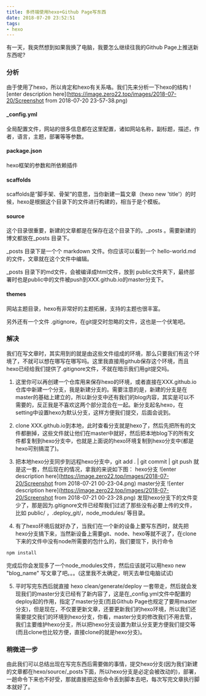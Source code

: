 ```yaml
---
title: 多终端使用hexo+Github Page写东西
date: 2018-07-20 23:52:51
tags:
- hexo
---
```


有一天，我突然想到如果我换了电脑，我要怎么继续往我的Github Page上推送新东西呢?

<!-- more -->

### 分析
由于使用了hexo，所以肯定和hexo有关系咯。我们先来分析一下hexo的结构
![enter description here](https://image.zero22.top/images/2018-07-20/Screenshot from 2018-07-20 23-57-38.png)

#### _config.yml

全局配置文件，网站的很多信息都在这里配置，诸如网站名称，副标题，描述，作者，语言，主题，部署等等参数。

#### package.json
hexo框架的参数和所依赖插件

#### scaffolds
scaffolds是“脚手架、骨架”的意思，当你新建一篇文章（hexo new 'title'）的时候，hexo是根据这个目录下的文件进行构建的，相当于是个模板。

#### source
这个目录很重要，新建的文章都是在保存在这个目录下的。_posts 。需要新建的博文都放在_posts 目录下。

_posts 目录下是一个个 markdown 文件。你应该可以看到一个 hello-world.md 的文件，文章就在这个文件中编辑。

_posts 目录下的md文件，会被编译成html文件，放到 public文件夹下，最终部署时也是public中的文件被push到XXX.github.io的master分支下。

#### themes
网站主题目录，hexo有非常好的主题拓展，支持的主题也很丰富。

另外还有一个文件 .gitignore，在git提交时忽略的文件，这也是一个伏笔吧。

### 解决
我们在写文章时，其实用到的就是由这些文件组成的环境，那么只要我们有这个环境了，不就可以想在哪写在哪写吗。这里我直接用github保存这个环境，而且hexo已经给我们提供了.gitignore文件，不就在暗示我们用git提交吗。

 1. 这里你可以再创建一个仓库用来保存hexo的环境，或者直接在XXX.github.io仓库中新建一个分支，我是新建分支的。需要注意的是，新建的分支是在master的基础上建立的，所以新分支中还有我们的blog内容，其实是可以不需要的，反正我是不喜欢这两个部分混合在一起。新分支起名hexo，在setting中设置hexo为默认分支，这样方便我们提交，后面会说到。
 2. clone XXX.github.io到本地，此时查看分支就是hexo了，然后先把所有的文件都删掉，这些文件就让他们在master中就好，然后把本地blog下的所有文件都复制到hexo分支中，也就是上面说的hexo环境复制到hexo分支中(都是hexo可别搞混了)。
 3. 把本地hexo分支同步到远程hexo分支中，git add .  |   git commit   | git push 就是这一套，然后现在的情况，拿我的来说如下图：
 hexo分支
 ![enter description here](https://image.zero22.top/images/2018-07-20/Screenshot from 2018-07-21 00-23-04.png)
 master分支
 ![enter description here](https://image.zero22.top/images/2018-07-20/Screenshot from 2018-07-21 00-23-28.png)
 发现hexo分支下的文件变少了，那是因为.gitignore文件已经帮我们过滤了那些没有必要上传的文件，比如 public/ ，.deploy_git/，node_modules/ 等目录。
 
 4. 有了hexo环境后就好办了，当我们在一个新的设备上要写东西时，就先把hexo分支搞下来，当然新设备上需要git、node、hexo等就不说了，在clone下来的文件中没有node所需要的包什么的，我们要现下，执行命令
``` bash
npm install 
```
 完成后你会发现多了一个node_modules文件，然后应该就可以用hexo new "blog_name" 写文章了吧。。。(这里我不太确定，明天去单位电脑试试)
 
 5. 平时写完东西后就直接 hexo clean/generate/deploy 一套带走，然后就会发现我们的master分支已经有了新内容了，这是在_config.yml文件中配置的deploy起的作用，指定了master分支(而且Github Page也规定了要用master分支)，但是现在，不仅要更新文章，还要更新我们的hexo环境，所以我们还需要提交我们的环境到hexo分支，你看，master分支的修改我们不用去管，我们主要维护hexo分支，所以把hexo分支设置为默认分支更方便我们提交等(而且clone也比较方便，直接clone的就是hexo分支)。

### 稍微进一步
由此我们可以总结出现在写完东西后需要做的事情，提交hexo分支(因为我们新建的文章都在hexo/source/_posts下面，所以hexo分支是必定会被改动的)，部署，一趟命令下来也不好受，那就直接把这些命令丢到脚本去吧，每次写完文章执行脚本就好了。

